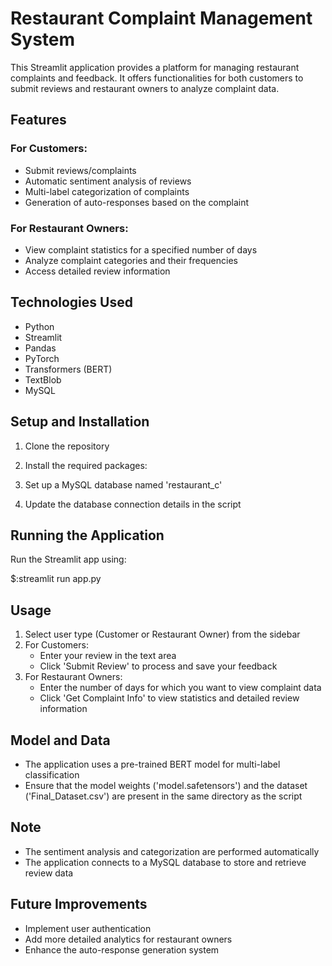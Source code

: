 # Restaurant Complaint Management System

This Streamlit application provides a platform for managing restaurant complaints and feedback. It offers functionalities for both customers to submit reviews and restaurant owners to analyze complaint data.

## Features

### For Customers:
- Submit reviews/complaints
- Automatic sentiment analysis of reviews
- Multi-label categorization of complaints
- Generation of auto-responses based on the complaint

### For Restaurant Owners:
- View complaint statistics for a specified number of days
- Analyze complaint categories and their frequencies
- Access detailed review information

## Technologies Used

- Python
- Streamlit
- Pandas
- PyTorch
- Transformers (BERT)
- TextBlob
- MySQL

## Setup and Installation

1. Clone the repository
2. Install the required packages:

3. Set up a MySQL database named 'restaurant_c'
4. Update the database connection details in the script

## Running the Application

Run the Streamlit app using:

$:streamlit run app.py


## Usage

1. Select user type (Customer or Restaurant Owner) from the sidebar
2. For Customers:
   - Enter your review in the text area
   - Click 'Submit Review' to process and save your feedback
3. For Restaurant Owners:
   - Enter the number of days for which you want to view complaint data
   - Click 'Get Complaint Info' to view statistics and detailed review information

## Model and Data

- The application uses a pre-trained BERT model for multi-label classification
- Ensure that the model weights ('model.safetensors') and the dataset ('Final_Dataset.csv') are present in the same directory as the script

## Note

- The sentiment analysis and categorization are performed automatically
- The application connects to a MySQL database to store and retrieve review data

## Future Improvements

- Implement user authentication
- Add more detailed analytics for restaurant owners
- Enhance the auto-response generation system
